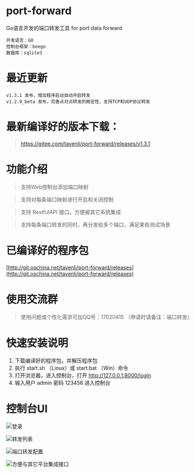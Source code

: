 
# port-forward
Go语言开发的端口转发工具  for port data forward

```
开发语言：GO
控制台框架：beego
数据库：sqlite3
```

# 最近更新
```
v1.3.1 发布，增加程序启动自动开启转发
v1.2.9_beta 发布，完善点对点转发的稳定性，支持TCP和UDP协议转发
```

# 最新编译好的版本下载：
> https://gitee.com/tavenli/port-forward/releases/v1.3.1


# 功能介绍

> 支持Web控制台添加端口映射

> 支持对每条端口映射进行开启和关闭控制

> 支持 RestfulAPI 接口，方便被其它系统集成

> 支持每条端口转发的同时，再分发给多个端口，满足某些测试场景

# 已编译好的程序包

[http://git.oschina.net/tavenli/port-forward/releases](http://git.oschina.net/tavenli/port-forward/releases)


# 使用交流群

> 使用问题或个性化需求可加QQ号：17020415  （申请时请备注：端口转发）

# 快速安装说明
1. 下载编译好的程序包，并解压程序包
2. 执行 start.sh （Linux）或 start.bat （Win）命令
3. 打开浏览器，进入控制台，打开 http://127.0.0.1:8000/login
4. 输入用户 admin  密码 123456 进入控制台


# 控制台UI
![登录](http://git.oschina.net/tavenli/port-forward/raw/master/screenshot/Login.png "在这里输入图片标题")


![转发列表](http://git.oschina.net/tavenli/port-forward/raw/master/screenshot/List.png "在这里输入图片标题")


![端口转发配置](http://git.oschina.net/tavenli/port-forward/raw/master/screenshot/edit.png "在这里输入图片标题")


![方便与其它平台集成接口](http://git.oschina.net/tavenli/port-forward/raw/master/screenshot/ApiDoc.png "在这里输入图片标题")

